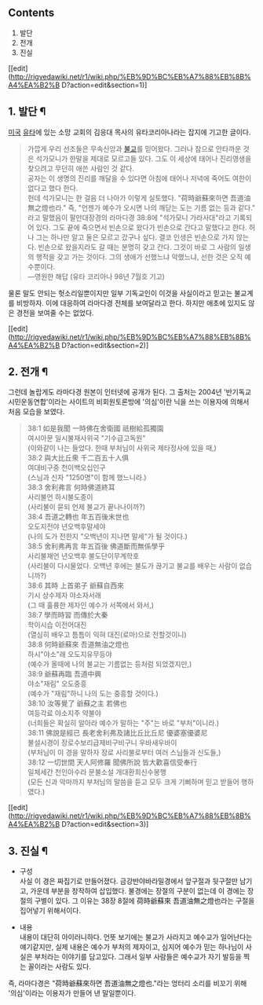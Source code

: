 ## Contents

    

1. 발단 
2. 전개 
3. 진실 

[[edit](http://rigvedawiki.net/r1/wiki.php/%EB%9D%BC%EB%A7%88%EB%8B%A4%EA%B2%B
D?action=edit&section=1)]

## 1. 발단 ¶

[미국](%EB%AF%B8%EA%B5%AD.md) [유타](%EC%9C%A0%ED%83%80.md)에 있는 소망 교회의 김응대
목사의 유타코리아나라는 잡지에 기고한 글이다.  

> 가깝게 우리 선조들은 무속신앙과 [불교](%EB%B6%88%EA%B5%90.md)를 믿어왔다. 그러나 참으로 안타까운 것은
석가모니가 한말을 제대로 모르고들 있다. 그도 이 세상에 태어나 진리영생을 찾으려고 무던히 애쓴 사람인 것 같다.  
공자는 이 생명의 진리를 깨달을 수 있다면 아침에 태어나 저녁에 죽어도 여한이 없다고 했다 한다.  
헌데 석가모니는 한 걸음 더 나아가 이렇게 실토했다. "荷時爺蘇來하면 吾道油無之燈也라." 즉, "언젠가 예수가 오시면 나의 깨닫는 도는 기름
없는 등과 같다." 라고 말했음이 팔만대장경의 라마다경 38:8에 "석가모니 가라사대"라고 기록되어 있다. 그도 끝에 죽으면서 빈손으로
왔다가 빈손으로 간다고 말했다고 한다. 허나 그는 하나만 알고 둘은 모르고 갔구나 싶다. 결코 인생은 빈손으로 가지 않는다. 빈손으로
왔을지라도 갈 때는 분명히 갖고 간다. 그것이 바로 그 사람의 일생의 행적을 갖고 가는 것이다. 그의 생애가 선했느냐 악했느냐, 선한 것은
오직 예수뿐이다.  
―영원한 해답 (유타 코리아나 98년 7월호 기고)

  

물론 말도 안되는 헛소리일뿐이지만 일부 기독교인이 이것을 사실이라고 믿고는 불교계를 비방하자. 이에 대응하여 라마다경 전체를 보여달라고
한다. 하지만 애초에 있지도 않은 경전을 보여줄 수는 없었다.

  

[[edit](http://rigvedawiki.net/r1/wiki.php/%EB%9D%BC%EB%A7%88%EB%8B%A4%EA%B2%B
D?action=edit&section=2)]

## 2. 전개 ¶

그런데 놀랍게도 라마다경 원본이 인터넷에 공개가 된다. 그 출처는 2004년 '반기독교시민운동연합'이라는 사이트의 비회원토론방에 '의심'이란
닉을 쓰는 이용자에 의해서 처음 모습을 보였다.

  

> 38:1 如是我聞 一時佛在舍衛國 祇樹給孤獨園  
여시아문 일시불재사위국 "기수급고독원"  
(이와같이 나는 들었다. 한때 부처님이 사위국 제타정사에 있을 때,)  
38:2 與大比丘衆 千二百五十人俱  
여대비구중 천이백오십인구  
(스님과 신자 "1250명"이 함께 했느니라.)  
38:3 舍利弗言 何時佛道終耳  
사리불언 하시불도종이  
(사리불이 묻되 언제 불교가 끝나나이까?)  
38:4 吾道之轉也 年五百後末世也  
오도지전야 년오백후말세야  
(나의 도가 전한지 "오백년이 지나면 말세"가 될 것이다.)  
38:5 舍利弗再言 年五百後 佛道斷而無係學乎  
사리불재언 년오백후 불도단이무계학호  
(사리불이 다시물었다. 오백년 후에는 불도가 끊기고 불교를 배우는 사람이 없습니까?)  
38:6 其時 上首弟子 爺蘇自西來  
기시 상수제자 야소자서래  
(그 때 훌륭한 제자인 예수가 서쪽에서 와서,)  
38:7 學而時習 而傳於大秦  
학이시습 이전어대진  
(열심히 배우고 틈틈이 익혀 대진(로마)으로 전할것이니)  
38:8 何時爺蘇來 吾道無油之燈也  
하시"야소"래 오도지유무등야  
(예수가 올때에 나의 불교는 기름없는 등처럼 되었겠지만,)  
38:9 爺蘇再臨 吾道中興  
야소"재림" 오도중흥  
(예수가 "재림"하니 나의 도는 중흥할 것이다.)  
38:10 汝等覺了 爺蘇之主 若佛也  
여등각료 야소지주 약불야  
(너희들은 확실히 알아라 예수가 말하는 "주"는 바로 "부처"이니라.)  
38:11 佛說是經已 長老舍利弗及諸比丘比丘尼 優婆塞優婆尼  
불설시경이 장로수보리급제비구비구니 우바새우바이  
(부처님이 이 경을 말하자 장로 사리불로부터 여러 스님들과 신도들,)  
38:12 一切世間 天人阿修羅 聞佛所說 皆大歡喜信受奉行  
일체세간 천인아수라 문불소설 개대환희신수봉행  
(모든 신과 악마까지 부처님의 말씀을 듣고 모두 크게 기뻐하며 믿고 받들어 행하였다.)

  
  

[[edit](http://rigvedawiki.net/r1/wiki.php/%EB%9D%BC%EB%A7%88%EB%8B%A4%EA%B2%B
D?action=edit&section=3)]

## 3. 진실 ¶

  * 구성  
사실 이 경은 짜집기로 만들어졌다. 금강반야바라밀경에서 앞구절과 뒷구절만 남기고, 가운데 부분을 창작하여 삽입했다. 불경에는 장절의 구분이
없는데 이 경에는 장절의 구별이 있다. 그 이유는 38장 8절에 荷時爺蘇來 吾道油無之燈也라는 구절을 집어넣기 위해서이다.  

  * 내용  
내용이 대단히 아이러니하다. 언뜻 보기에는 불교가 사라지고 예수교가 일어난다는 얘기같지만, 실제 내용은 예수가 부처의 제자이고, 심지어
예수가 믿는 하나님이 사실은 부처라는 이야기를 담고있다. 그래서 일부 사람들은 예수교가 자기 발등을 찍는 꼴이라는 사람도 있다.  

즉, 라마다경은 "荷時爺蘇來하면 吾道油無之燈也."라는 엉터리 소리를 비꼬기 위해 '의심'이라는 이용자가 만들어 낸 말일뿐이다.

